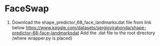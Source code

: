 # FaceSwap
1. Download the shape_predictor_68_face_landmarks.dat file from link below
   https://www.kaggle.com/datasets/sergiovirahonda/shape-predictor-68-face-landmarksdat
Add the .dat file to the root directory (where wrapper.py is placed)
